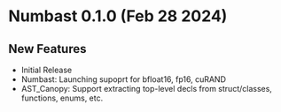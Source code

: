 # Numbast 0.1.0 (Feb 28 2024)

## New Features

- Initial Release
- Numbast: Launching supoprt for bfloat16, fp16, cuRAND
- AST_Canopy: Support extracting top-level decls from struct/classes, functions, enums, etc.

